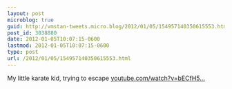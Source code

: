 ```yaml
---
layout: post
microblog: true
guid: http://vmstan-tweets.micro.blog/2012/01/05/154957140350615553.html
post_id: 3038880
date: 2012-01-05T10:07:15-0600
lastmod: 2012-01-05T10:07:15-0600
type: post
url: /2012/01/05/154957140350615553.html
---
```

My little karate kid, trying to escape <a href="http://www.youtube.com/watch?v=bECfH5h5BVU&feature=share">youtube.com/watch?v=bECfH5…</a>
